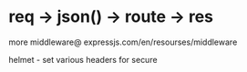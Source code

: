 # req -> json() -> route -> res
more middleware@ expressjs.com/en/resourses/middleware

helmet - set various headers for secure